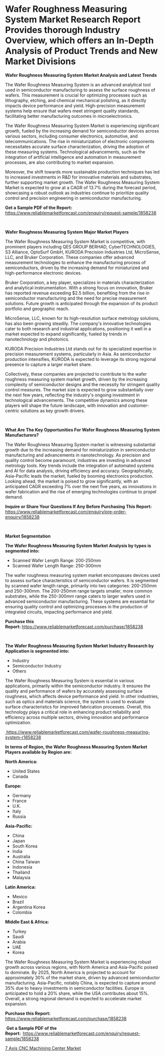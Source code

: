 <p><h1>Wafer Roughness Measuring System Market Research Report Provides thorough Industry Overview, which offers an In-Depth Analysis of Product Trends and New Market Divisions</h1></p><p><strong>Wafer Roughness Measuring System Market Analysis and Latest Trends</strong></p>
<p><p>The Wafer Roughness Measuring System is an advanced analytical tool used in semiconductor manufacturing to assess the surface roughness of wafers. This measurement is crucial for optimizing processes such as lithography, etching, and chemical mechanical polishing, as it directly impacts device performance and yield. High-precision measurement systems help ensure that wafers meet stringent quality standards, facilitating better manufacturing outcomes in microelectronics.</p><p>The Wafer Roughness Measuring System Market is experiencing significant growth, fueled by the increasing demand for semiconductor devices across various sectors, including consumer electronics, automotive, and telecommunications. The rise in miniaturization of electronic components necessitates accurate surface characterization, driving the adoption of these measuring systems. Technological advancements, such as the integration of artificial intelligence and automation in measurement processes, are also contributing to market expansion.</p><p>Moreover, the shift towards more sustainable production techniques has led to increased investments in R&D for innovative materials and substrates, further supporting market growth. The Wafer Roughness Measuring System Market is expected to grow at a CAGR of 13.7% during the forecast period, showcasing a robust outlook as industries continue to prioritize quality control and precision engineering in semiconductor manufacturing.</p></p>
<p><strong>Get a Sample PDF of the Report:&nbsp;</strong> <a href="https://www.reliablemarketforecast.com/enquiry/request-sample/1858238?utm_campaign=2397&utm_medium=2&utm_source=Github&utm_content=ia&utm_term=12042025&utm_id=wafer-roughness-measuring-system">https://www.reliablemarketforecast.com/enquiry/request-sample/1858238</a></p>
<p>&nbsp;</p>
<p><strong>Wafer Roughness Measuring System Major Market Players</strong></p>
<p><p>The Wafer Roughness Measuring System Market is competitive, with prominent players including QES GROUP BERHAD, CyberTECHNOLOGIES, S3 Alliance, OptoSurf GmbH, KURODA Precision Industries Ltd, MicroSense, LLC, and Bruker Corporation. These companies offer advanced measurement technologies to enhance the manufacturing process of semiconductors, driven by the increasing demand for miniaturized and high-performance electronic devices.</p><p>Bruker Corporation, a key player, specializes in materials characterization and analytical instrumentation. With a strong focus on innovation, Bruker has reported revenue exceeding $2.5 billion, benefiting from the rise in semiconductor manufacturing and the need for precise measurement solutions. Future growth is anticipated through the expansion of its product portfolio and geographic reach.</p><p>MicroSense, LLC, known for its high-resolution surface metrology solutions, has also been growing steadily. The company's innovative technologies cater to both research and industrial applications, positioning it well in a market expected to expand significantly, fueled by trends in nanotechnology and photonics.</p><p>KURODA Precision Industries Ltd stands out for its specialized expertise in precision measurement systems, particularly in Asia. As semiconductor production intensifies, KURODA is expected to leverage its strong regional presence to capture a larger market share.</p><p>Collectively, these companies are projected to contribute to the wafer roughness measuring system market growth, driven by the increasing complexity of semiconductor designs and the necessity for stringent quality control measures. The market size is expected to grow substantially over the next few years, reflecting the industry's ongoing investment in technological advancements. The competitive dynamics among these players will shape the future landscape, with innovation and customer-centric solutions as key growth drivers.</p></p>
<p>&nbsp;</p>
<p><strong>What Are The Key Opportunities For Wafer Roughness Measuring System Manufacturers?</strong></p>
<p><p>The Wafer Roughness Measuring System market is witnessing substantial growth due to the increasing demand for miniaturization in semiconductor manufacturing and advancements in nanotechnology. As precision and quality control become paramount, industries are investing in advanced metrology tools. Key trends include the integration of automated systems and AI for data analysis, driving efficiency and accuracy. Geographically, Asia-Pacific leads the market, fueled by booming electronics production. Looking ahead, the market is poised to grow significantly, with an anticipated CAGR exceeding 7% over the next five years, as innovations in wafer fabrication and the rise of emerging technologies continue to propel demand.</p></p>
<p><strong>Inquire or Share Your Questions If Any Before Purchasing This Report:</strong> <a href="https://www.reliablemarketforecast.com/enquiry/pre-order-enquiry/1858238?utm_campaign=2397&utm_medium=2&utm_source=Github&utm_content=ia&utm_term=12042025&utm_id=wafer-roughness-measuring-system">https://www.reliablemarketforecast.com/enquiry/pre-order-enquiry/1858238</a></p>
<p>&nbsp;</p>
<p><strong>Market Segmentation</strong></p>
<p><strong>The Wafer Roughness Measuring System Market Analysis by types is segmented into:</strong></p>
<p><ul><li>Scanned Wafer Length Range: 200-250mm</li><li>Scanned Wafer Length Range: 250-300mm</li></ul></p>
<p><p>The wafer roughness measuring system market encompasses devices used to assess surface characteristics of semiconductor wafers. It is segmented by scanned wafer length range, primarily into two categories: 200-250mm and 250-300mm. The 200-250mm range targets smaller, more common substrates, while the 250-300mm range caters to larger wafers used in advanced semiconductor manufacturing. These systems are essential for ensuring quality control and optimizing processes in the production of integrated circuits, impacting performance and yield.</p></p>
<p><strong>Purchase this Report:&nbsp;</strong><a href="https://www.reliablemarketforecast.com/purchase/1858238?utm_campaign=2397&utm_medium=2&utm_source=Github&utm_content=ia&utm_term=12042025&utm_id=wafer-roughness-measuring-system">https://www.reliablemarketforecast.com/purchase/1858238</a></p>
<p>&nbsp;</p>
<p><strong>The Wafer Roughness Measuring System Market Industry Research by Application is segmented into:</strong></p>
<p><ul><li>Industry</li><li>Semiconductor Industry</li><li>Others</li></ul></p>
<p><p>The Wafer Roughness Measuring System is essential in various applications, primarily within the semiconductor industry. It ensures the quality and performance of wafers by accurately assessing surface roughness, which affects device performance and yield. In other industries, such as optics and materials science, the system is used to evaluate surface characteristics for improved fabrication processes. Overall, this technology plays a critical role in enhancing product reliability and efficiency across multiple sectors, driving innovation and performance optimization.</p></p>
<p><a href="https://www.reliablemarketforecast.com/wafer-roughness-measuring-system-r1858238?utm_campaign=2397&utm_medium=2&utm_source=Github&utm_content=ia&utm_term=12042025&utm_id=wafer-roughness-measuring-system">&nbsp;https://www.reliablemarketforecast.com/wafer-roughness-measuring-system-r1858238</a></p>
<p><strong>In terms of Region, the Wafer Roughness Measuring System Market Players available by Region are:</strong></p>
<p>
    <p> <strong> North America: </strong>
        <ul>
            <li>United States</li>
            <li>Canada</li>
        </ul>
        </p> 
    <p> <strong> Europe: </strong>
        <ul>
            <li>Germany</li>
            <li>France</li>
            <li>U.K.</li>
            <li>Italy</li>
            <li>Russia</li>
        </ul>
        </p> 
    <p> <strong> Asia-Pacific: </strong>
        <ul>
            <li>China</li>
            <li>Japan</li>
            <li>South Korea</li>
            <li>India</li>
            <li>Australia</li>
            <li>China Taiwan</li>
            <li>Indonesia</li>
            <li>Thailand</li>
            <li>Malaysia</li>
        </ul>
        </p> 
    <p> <strong> Latin America: </strong>
        <ul>
            <li>Mexico</li>
            <li>Brazil</li>
            <li>Argentina Korea</li>
            <li>Colombia</li>
        </ul>
        </p> 
    <p> <strong> Middle East & Africa: </strong>
        <ul>
            <li>Turkey</li>
            <li>Saudi</li>
            <li>Arabia</li>
            <li>UAE</li>
            <li>Korea</li>
        </ul>
    </p>
    </p>
<p><p>The Wafer Roughness Measuring System Market is experiencing robust growth across various regions, with North America and Asia-Pacific poised to dominate. By 2025, North America is projected to account for approximately 30% of the market share, driven by advanced semiconductor manufacturing. Asia-Pacific, notably China, is expected to capture around 35% due to heavy investments in semiconductor facilities. Europe is anticipated to hold a 20% share, while the USA contributes about 15%. Overall, a strong regional demand is expected to accelerate market expansion.</p></p>
<p><strong>Purchase this Report: </strong><a href="https://www.reliablemarketforecast.com/purchase/1858238?utm_campaign=2397&utm_medium=2&utm_source=Github&utm_content=ia&utm_term=12042025&utm_id=wafer-roughness-measuring-system">https://www.reliablemarketforecast.com/purchase/1858238</a></p>
<p>&nbsp;<strong>Get a Sample PDF of the Report:&nbsp;&nbsp;</strong><a href="https://www.reliablemarketforecast.com/enquiry/request-sample/1858238?utm_campaign=2397&utm_medium=2&utm_source=Github&utm_content=ia&utm_term=12042025&utm_id=wafer-roughness-measuring-system">https://www.reliablemarketforecast.com/enquiry/request-sample/1858238</a></p>
<p><strong></strong></p>
<p><p><a href="https://github.com/FahadAhmed223/Market-Research-Report-List-2/blob/main/7-axis-cnc-machining-center-market.md?utm_campaign=2397&utm_medium=2&utm_source=Github&utm_content=ia&utm_term=12042025&utm_id=wafer-roughness-measuring-system">7 Axis CNC Machining Center Market</a></p></p>